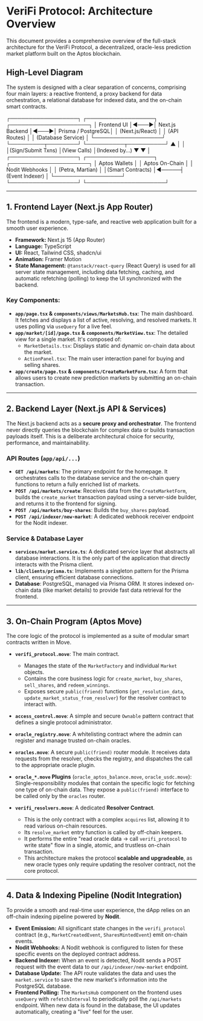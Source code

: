 # VeriFi Protocol: Architecture Overview

This document provides a comprehensive overview of the full-stack architecture for the VeriFi Protocol, a decentralized, oracle-less prediction market platform built on the Aptos blockchain.

## High-Level Diagram

The system is designed with a clear separation of concerns, comprising four main layers: a reactive frontend, a proxy backend for data orchestration, a relational database for indexed data, and the on-chain smart contracts.

┌──────────────────┐      ┌──────────────────┐      ┌─────────────────────┐
│   Frontend UI    │◀───▶│  Next.js Backend │◀───▶│  Prisma / PostgreSQL│
│ (Next.js/React)  │      │    (API Routes)    │      │ (Database Service)  │
└──────────────────┘      └─────────┬────────┘      └──────────┬──────────┘
       ▲                          │                           │
       │(Sign/Submit Txns)         │(View Calls)                │(Indexed by...)
       ▼                          ▼                           │
┌──────────────────┐      ┌──────────────────┐      ┌─────────────────────┐
│  Aptos Wallets   │      │   Aptos On-Chain   │      │    Nodit Webhooks   │
│ (Petra, Martian) │      │(Smart Contracts) │◀─────┤   (Event Indexer)   │
└──────────────────┘      └──────────────────┘      └─────────────────────┘

---

## 1. Frontend Layer (Next.js App Router)

The frontend is a modern, type-safe, and reactive web application built for a smooth user experience.

-   **Framework:** Next.js 15 (App Router)
-   **Language:** TypeScript
-   **UI:** React, Tailwind CSS, shadcn/ui
-   **Animation:** Framer Motion
-   **State Management:** `@tanstack/react-query` (React Query) is used for all server state management, including data fetching, caching, and automatic refetching (polling) to keep the UI synchronized with the backend.

### Key Components:
-   **`app/page.tsx` & `components/views/MarketsHub.tsx`**: The main dashboard. It fetches and displays a list of active, resolving, and resolved markets. It uses polling via `useQuery` for a live feel.
-   **`app/market/[id]/page.tsx` & `components/MarketView.tsx`**: The detailed view for a single market. It's composed of:
    -   `MarketDetails.tsx`: Displays static and dynamic on-chain data about the market.
    -   `ActionPanel.tsx`: The main user interaction panel for buying and selling shares.
-   **`app/create/page.tsx` & `components/CreateMarketForm.tsx`**: A form that allows users to create new prediction markets by submitting an on-chain transaction.

---

## 2. Backend Layer (Next.js API & Services)

The Next.js backend acts as a **secure proxy and orchestrator**. The frontend never directly queries the blockchain for complex data or builds transaction payloads itself. This is a deliberate architectural choice for security, performance, and maintainability.

### API Routes (`app/api/...`)
-   **`GET /api/markets`**: The primary endpoint for the homepage. It orchestrates calls to the database service and the on-chain query functions to return a fully enriched list of markets.
-   **`POST /api/markets/create`**: Receives data from the `CreateMarketForm`, builds the `create_market` transaction payload using a server-side builder, and returns it to the frontend for signing.
-   **`POST /api/markets/buy-shares`**: Builds the `buy_shares` payload.
-   **`POST /api/indexer/new-market`**: A dedicated webhook receiver endpoint for the Nodit indexer.

### Service & Database Layer
-   **`services/market.service.ts`**: A dedicated service layer that abstracts all database interactions. It is the only part of the application that directly interacts with the Prisma client.
-   **`lib/clients/prisma.ts`**: Implements a singleton pattern for the Prisma client, ensuring efficient database connections.
-   **Database**: PostgreSQL, managed via Prisma ORM. It stores indexed on-chain data (like market details) to provide fast data retrieval for the frontend.

---

## 3. On-Chain Program (Aptos Move)

The core logic of the protocol is implemented as a suite of modular smart contracts written in Move.

-   **`verifi_protocol.move`**: The main contract.
    -   Manages the state of the `MarketFactory` and individual `Market` objects.
    -   Contains the core business logic for `create_market`, `buy_shares`, `sell_shares`, and `redeem_winnings`.
    -   Exposes secure `public(friend)` functions (`get_resolution_data`, `update_market_status_from_resolver`) for the resolver contract to interact with.

-   **`access_control.move`**: A simple and secure `Ownable` pattern contract that defines a single protocol administrator.

-   **`oracle_registry.move`**: A whitelisting contract where the admin can register and manage trusted on-chain oracles.

-   **`oracles.move`**: A secure `public(friend)` router module. It receives data requests from the resolver, checks the registry, and dispatches the call to the appropriate oracle plugin.

-   **`oracle_*.move` Plugins** (`oracle_aptos_balance.move`, `oracle_usdc.move`): Single-responsibility modules that contain the specific logic for fetching one type of on-chain data. They expose a `public(friend)` interface to be called only by the `oracles` router.

-   **`verifi_resolvers.move`**: A dedicated **Resolver Contract**.
    -   This is the only contract with a complex `acquires` list, allowing it to read various on-chain resources.
    -   Its `resolve_market` entry function is called by off-chain keepers.
    -   It performs the entire "read oracle data -> call `verifi_protocol` to write state" flow in a single, atomic, and trustless on-chain transaction.
    -   This architecture makes the protocol **scalable and upgradeable**, as new oracle types only require updating the resolver contract, not the core protocol.

---

## 4. Data & Indexing Pipeline (Nodit Integration)

To provide a smooth and real-time user experience, the dApp relies on an off-chain indexing pipeline powered by **Nodit**.

-   **Event Emission:** All significant state changes in the `verifi_protocol` contract (e.g., `MarketCreatedEvent`, `SharesMintedEvent`) emit on-chain events.
-   **Nodit Webhooks:** A Nodit webhook is configured to listen for these specific events on the deployed contract address.
-   **Backend Indexer:** When an event is detected, Nodit sends a POST request with the event data to our `/api/indexer/new-market` endpoint.
-   **Database Update:** The API route validates the data and uses the `market.service` to save the new market's information into the PostgreSQL database.
-   **Frontend Polling:** The `MarketsHub` component on the frontend uses `useQuery` with `refetchInterval` to periodically poll the `/api/markets` endpoint. When new data is found in the database, the UI updates automatically, creating a "live" feel for the user.
